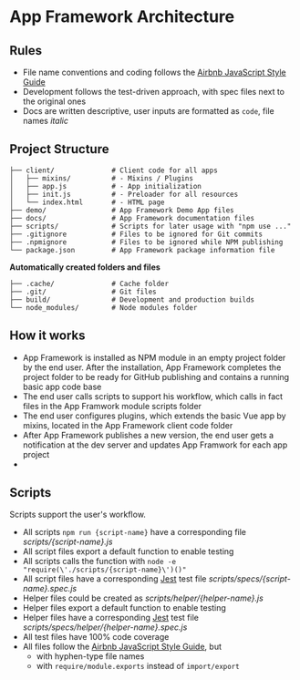 # App Framework Architecture

## Rules

- File name conventions and coding follows the [Airbnb JavaScript Style Guide](https://github.com/airbnb/javascript#airbnb-javascript-style-guide-)
- Development follows the test-driven approach, with spec files next to the original ones
- Docs are written descriptive, user inputs are formatted as `code`, file names *italic*

## Project Structure

```
├── client/              # Client code for all apps
│   ├── mixins/          # - Mixins / Plugins
│   ├── app.js           # - App initialization
│   ├── init.js          # - Preloader for all resources
│   └── index.html       # - HTML page
├── demo/                # App Framework Demo App files
├── docs/                # App Framework documentation files
├── scripts/             # Scripts for later usage with "npm use ..."
├── .gitignore           # Files to be ignored for Git commits
├── .npmignore           # Files to be ignored while NPM publishing
└── package.json         # App Framework package information file
```

**Automatically created folders and files**

```
├── .cache/              # Cache folder
├── .git/                # Git files
├── build/               # Development and production builds
└── node_modules/        # Node modules folder
```

## How it works

- App Framework is installed as NPM module in an empty project folder by the end user. After the installation, App Framework completes the project folder to be ready for GitHub publishing and contains a running basic app code base
- The end user calls scripts to support his workflow, which calls in fact files in the App Framwork module scripts folder
- The end user configures plugins, which extends the basic Vue app by mixins, located in the App Framework client code folder
- After App Framework publishes a new version, the end user gets a notification at the dev server and updates App Framwork for each app project
-

## Scripts

Scripts support the user's workflow.

- All scripts `npm run {script-name}` have a corresponding file *scripts/{script-name}.js*
- All script files export a default function to enable testing
- All scripts calls the function with `node -e "require(\'./scripts/{script-name}\')()"`
- All script files have a corresponding [Jest](https://facebook.github.io/jest/) test file *scripts/specs/{script-name}.spec.js*
- Helper files could be created as *scripts/helper/{helper-name}.js*
- Helper files export a default function to enable testing
- Helper files have a corresponding [Jest](https://facebook.github.io/jest/) test file *scripts/specs/helper/{helper-name}.spec.js*
- All test files have 100% code coverage
- All files follow the [Airbnb JavaScript Style Guide](https://github.com/airbnb/javascript#airbnb-javascript-style-guide-), but
  - with hyphen-type file names
  - with `require/module.exports` instead of `import/export`